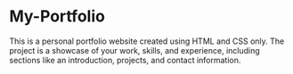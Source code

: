 # My-Portfolio
This is a personal portfolio website created using HTML and CSS only. The project is a showcase of your work, skills, and experience, including sections like an introduction, projects, and contact information.

